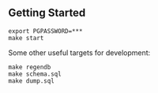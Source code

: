 ## Getting Started

```
export PGPASSWORD=***
make start
```

Some other useful targets for development:

```
make regendb
make schema.sql
make dump.sql
```
